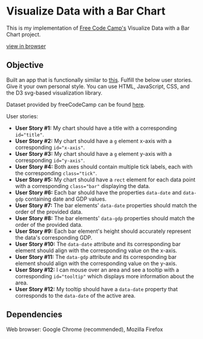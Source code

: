 # Visualize Data with a Bar Chart
This is my implementation of [Free Code Camp's](https://www.freecodecamp.org/) Visualize Data with a Bar Chart project.

[view in browser](https://hanny21.github.io/d3_bar_chart/)

## Objective
Built an app that is functionally similar to [this](https://codepen.io/freeCodeCamp/full/GrZVaM/).
Fulfill the below user stories. Give it your own personal style. You can use HTML, JavaScript, CSS, and the D3 svg-based visualization library.

Dataset provided by freeCodeCamp can be found [here](https://raw.githubusercontent.com/freeCodeCamp/ProjectReferenceData/master/GDP-data.json).

User stories:
* __User Story #1:__ My chart should have a title with a corresponding `id="title"`.
* __User Story #2:__ My chart should have a `g` element x-axis with a corresponding `id="x-axis"`.
* __User Story #3:__ My chart should have a `g` element y-axis with a corresponding `id="y-axis"`.
* __User Story #4:__ Both axes should contain multiple tick labels, each with the corresponding `class="tick"`.
* __User Story #5:__ My chart should have a `rect` element for each data point with a corresponding `class="bar"` displaying the data.
* __User Story #6:__ Each bar should have the properties `data-date` and `data-gdp` containing date and GDP values.
* __User Story #7:__ The bar elements' `data-date` properties should match the order of the provided data.
* __User Story #8:__ The bar elements' `data-gdp` properties should match the order of the provided data.
* __User Story #9:__ Each bar element's height should accurately represent the data's corresponding GDP.
* __User Story #10:__ The `data-date` attribute and its corresponding bar element should align with the corresponding value on the x-axis.
* __User Story #11:__ The `data-gdp` attribute and its corresponding bar element should align with the corresponding value on the y-axis.
* __User Story #12:__ I can mouse over an area and see a tooltip with a corresponding `id="tooltip"` which displays more information about the area.
* __User Story #12:__ My tooltip should have a `data-date` property that corresponds to the `data-date` of the active area.

## Dependencies
Web browser: Google Chrome (recommended), Mozilla Firefox
